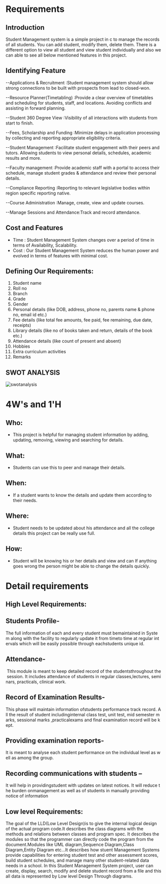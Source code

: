 # Requirements
## Introduction
 Student Management system is a simple project in c to manage the records of all students. You can add student, modify them, delete them. There is a different option to view all student and view student individually and also we can able to see all below mentioned features in this project.
 
## Identifying Feature
  --Applications & Recruitment    :Student management system should allow strong connections to be built with prospects from lead to closed-won.
  
  --Resource Planner(Timetabling) :Provide a clear overview of timetables and scheduling for students, staff, and locations. Avoiding conflicts and assisting in forward planning.
  
  --Student 360 Degree View       :Visibility of all interactions with students from start to finish.
  
  --Fees, Scholarship and Funding :Minimize delays in application processing by collecting and reporting appropriate eligibility criteria.
  
  --Student Management            :Facilitate student engagement with their peers and tutors. Allowing students to view personal details, schedules, academic results and more.
  
  --Faculty management            :Provide academic staff with a portal to access their schedule, manage student grades & attendance and review their personal details.
  
  --Compliance Reporting          :Reporting to relevant legislative bodies within region specific reporting native.
  
  --Course Administration         :Manage, create, view and update courses.
  
  --Manage Sessions and Attendance:Track and record attendance.
  
## Cost and Features
  - Time : Student Management System changes over a period of time in terms of Availability, Scalability.
  - Cost : Our Student Management System reduces the human power and evolved in terms of features with minimal cost.
## Defining Our Requirements:
   1.	Student name
   2.	Roll no
   3.	Branch
   4.	Grade
   5.	Gender
   6.	Personal details (like DOB, address, phone no, parents name & phone no, email id etc.)
   7.	Fee details (like total fee amounts, fee paid, fee remaining, due date, receipts)
   8.	Library details (like no of books taken and return, details of the book etc.)
   9.	Attendance details (like count of present and absent)
  10.	Hobbies
  11.	Extra curriculum activities
  12.	Remarks

## SWOT ANALYSIS
![swotanalysis](3.jpg)

# 4W&#39;s and 1&#39;H

## Who:

* This project is helpful for managing student information by adding, updating, removing, viewing and searching for details.

## What:

* Students can use this to peer and manage their details.

## When:

* If a student wants to know the details and update them according to their needs.

## Where:

*  Student needs to be updated about his attendance and all the college details this project can be really use full.

## How:

* Student will be knowing his or her details and view and can If anything goes wrong the person might be able to change the details quickly.

# Detail requirements
## High Level Requirements:

## Students Profile- 

The full information of each and every student must bemaintained in System along with the facility to regularly update it from timeto time at regular intervals which will be easily possible through eachstudents unique id.

## Attendance-

 This module is meant to keep detailed record of the studentsthroughout the session. It includes attendance of students in regular classes,lectures, seminars, practicals, clinical work.

## Record of Examination Results- 

This phase will maintain information ofstudents performance track record. All the result of student includinginternal class test, unit test, mid semester marks, sessional marks ,practicalexams and final examination record will be kept.

## Providing examination reports-

It is meant to analyse each student performance on the individual level as well as among the group.
 
## Recording communications with students – 

It will help in providingstudent with updates on latest notices. It will reduce the burden onmanagement as well as of students in manually providing notice of information 



##  Low level Requirements:
The goal of the LLD(Low Level Design)is to give the internal logical design of the actual program code.It describes the class diagrams with the methods and relations between classes and program spec. It describes the modules so that the programmer can directly code the program from the document.Modules like UML diagram,Sequence Diagram,Class Diagram,Entity Diagram etc...It describes how stuent Management Systems provide capabilities for entering student test and other assessment scores, build student schedules, and manage many other student-related data needs in a school. In this Student Management System project, user can create, display, search, modify and delete student record from a file and this all data is represented by Low level Design Through diagrams.

